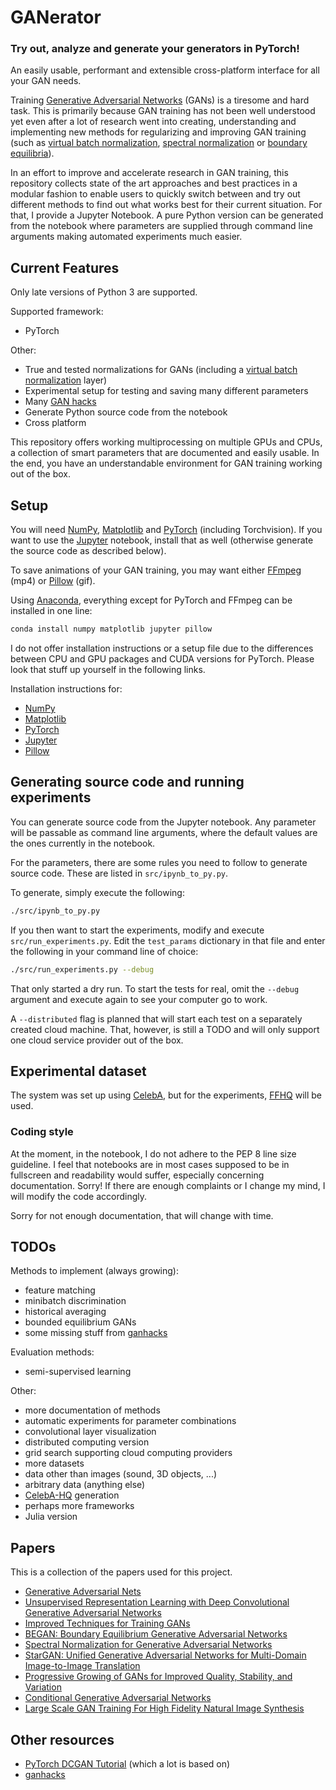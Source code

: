 # GANerator

### Try out, analyze and generate your generators in PyTorch!

An easily usable, performant and extensible cross-platform interface for all
your GAN needs.

Training [Generative Adversarial Networks](https://arxiv.org/abs/1406.2661)
(GANs) is a tiresome and hard task. This is primarily because GAN training has
not been well understood yet even after a lot of research went into creating,
understanding and implementing new methods for regularizing and improving GAN
training (such as [virtual batch
normalization](https://arxiv.org/abs/1606.03498), [spectral
normalization](https://arxiv.org/abs/1802.05957) or
[boundary equilibria](https://arxiv.org/abs/1703.10717)).

In an effort to improve and accelerate research in GAN training, this
repository collects state of the art approaches and best practices in a modular
fashion to enable users to quickly switch between and try out different methods
to find out what works best for their current situation. For that, I provide a
Jupyter Notebook. A pure Python version can be generated from the notebook
where parameters are supplied through command line arguments making automated
experiments much easier.

## Current Features

Only late versions of Python 3 are supported.

Supported framework:
- PyTorch

Other:
- True and tested normalizations for GANs (including a [virtual batch
  normalization](https://arxiv.org/abs/1606.03498) layer)
- Experimental setup for testing and saving many different parameters
- Many [GAN hacks](https://github.com/soumith/ganhacks)
- Generate Python source code from the notebook
- Cross platform

This repository offers working multiprocessing on multiple GPUs and CPUs, a
collection of smart parameters that are documented and easily usable. In the
end, you have an understandable environment for GAN training working out of the
box.

## Setup

You will need [NumPy](https://www.numpy.org/),
[Matplotlib](https://matplotlib.org/) and [PyTorch](https://pytorch.org/)
(including Torchvision). If you want to use the [Jupyter](https://jupyter.org/)
notebook, install that as well (otherwise generate the source code as described
below).

To save animations of your GAN training, you may want either
[FFmpeg](https://ffmpeg.org/) (mp4) or [Pillow](https://python-pillow.org/)
(gif).

Using [Anaconda](https://www.anaconda.com/), everything except for PyTorch and
FFmpeg can be installed in one line:
```zsh
conda install numpy matplotlib jupyter pillow
```

I do not offer installation instructions or a setup file due to the differences
between CPU and GPU packages and CUDA versions for PyTorch.
Please look that stuff up yourself in the following links.

Installation instructions for:
- [NumPy](https://www.scipy.org/install.html)
- [Matplotlib](https://matplotlib.org/users/installing.html)
- [PyTorch](https://pytorch.org/get-started/locally/)
- [Jupyter](https://jupyter.org/install)
- [Pillow](https://pillow.readthedocs.io/en/stable/installation.html)

## Generating source code and running experiments

You can generate source code from the Jupyter notebook. Any parameter will be
passable as command line arguments, where the default values are the ones
currently in the notebook.

For the parameters, there are some rules you need to follow to generate source
code. These are listed in `src/ipynb_to_py.py`.

To generate, simply execute the following:
```zsh
./src/ipynb_to_py.py
```

If you then want to start the experiments, modify and execute
`src/run_experiments.py`. Edit the `test_params` dictionary in that file and
enter the following in your command line of choice:
```zsh
./src/run_experiments.py --debug
```

That only started a dry run. To start the tests for real, omit the `--debug`
argument and execute again to see your computer go to work.

A `--distributed` flag is planned that will start each test on a separately
created cloud machine. That, however, is still a TODO and will only support
one cloud service provider out of the box.

## Experimental dataset

The system was set up using
[CelebA](http://mmlab.ie.cuhk.edu.hk/projects/CelebA.html), but for the
experiments, [FFHQ](https://github.com/NVlabs/ffhq-dataset) will be used.

### Coding style

At the moment, in the notebook, I do not adhere to the PEP 8 line size
guideline. I feel that notebooks are in most cases supposed to be in fullscreen
and readability would suffer, especially concerning documentation. Sorry! If
there are enough complaints or I change my mind, I will modify the code
accordingly.

Sorry for not enough documentation, that will change with time.

## TODOs

Methods to implement (always growing):
- feature matching
- minibatch discrimination
- historical averaging
- bounded equilibrium GANs
- some missing stuff from [ganhacks](https://github.com/soumith/ganhacks)

Evaluation methods:
- semi-supervised learning

Other:
- more documentation of methods
- automatic experiments for parameter combinations
- convolutional layer visualization
- distributed computing version
- grid search supporting cloud computing providers
- more datasets
- data other than images (sound, 3D objects, ...)
- arbitrary data (anything else)
- [CelebA-HQ](https://arxiv.org/abs/1710.10196) generation
- perhaps more frameworks
- Julia version

## Papers

This is a collection of the papers used for this project.

- [Generative Adversarial Nets](https://arxiv.org/abs/1406.2661)
- [Unsupervised Representation Learning with Deep Convolutional Generative
  Adversarial Networks](https://arxiv.org/abs/1511.06434)
- [Improved Techniques for Training GANs](https://arxiv.org/abs/1606.03498)
- [BEGAN: Boundary Equilibrium Generative Adversarial
  Networks](https://arxiv.org/abs/1703.10717)
- [Spectral Normalization for Generative Adversarial
  Networks](https://arxiv.org/abs/1802.05957)
- [StarGAN: Unified Generative Adversarial Networks for Multi-Domain
  Image-to-Image Translation](https://arxiv.org/abs/1711.09020)
- [Progressive Growing of GANs for Improved Quality, Stability, and
  Variation](https://arxiv.org/abs/1710.10196)
- [Conditional Generative Adversarial Networks](https://arxiv.org/abs/1411.1784)
- [Large Scale GAN Training For High Fidelity Natural Image
  Synthesis](https://arxiv.org/abs/1809.11096)

## Other resources

- [PyTorch DCGAN
  Tutorial](https://pytorch.org/tutorials/beginner/dcgan_faces_tutorial.html)
  (which a lot is based on)
- [ganhacks](https://github.com/soumith/ganhacks)

